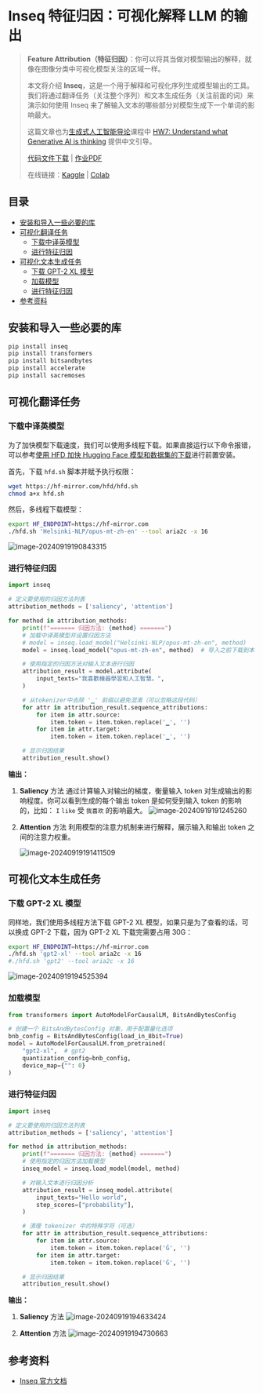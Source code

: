 # Inseq 特征归因：可视化解释 LLM 的输出

> **Feature Attribution（特征归因）**：你可以将其当做对模型输出的解释，就像在图像分类中可视化模型关注的区域一样。
>
> 本文将介绍 **Inseq**，这是一个用于解释和可视化序列生成模型输出的工具。我们将通过翻译任务（关注整个序列）和文本生成任务（关注前面的词）来演示如何使用 Inseq 来了解输入文本的哪些部分对模型生成下一个单词的影响最大。
>
> 这篇文章也为[生成式人工智能导论](https://speech.ee.ntu.edu.tw/~hylee/genai/2024-spring.php)课程中 [HW7: Understand what Generative AI is thinking](https://colab.research.google.com/drive/1Xnz0GHC0yWO2Do0aAYBCq9zL45lbiRjM?usp=sharing#scrollTo=UFOUfh2k1jFN) 提供中文引导。
>
> [代码文件下载](../Demos/10.%20Inseq：可视化解释%20LLM%20的输出.ipynb) | [作业PDF](../GenAI_PDF/HW7.pdf)
>
> 在线链接：[Kaggle](https://www.kaggle.com/code/aidemos/10-inseq-llm) | [Colab](https://colab.research.google.com/drive/1bWqGtRaG3aO7Vo149wIPHaz_XKnbJqlE?usp=sharing)

## 目录

- [安装和导入一些必要的库](#安装和导入一些必要的库)
- [可视化翻译任务](#可视化翻译任务)
  - [下载中译英模型](#下载中译英模型)
  - [进行特征归因](#进行特征归因)
- [可视化文本生成任务](#可视化文本生成任务)
  - [下载 GPT-2 XL 模型](#下载-gpt-2-xl-模型)
  - [加载模型](#加载模型)
  - [进行特征归因](#进行特征归因)
- [参考资料](#参考资料)

## 安装和导入一些必要的库

```bash
pip install inseq
pip install transformers
pip install bitsandbytes
pip install accelerate
pip install sacremoses
```

## 可视化翻译任务

### 下载中译英模型

为了加快模型下载速度，我们可以使用多线程下载。如果直接运行以下命令报错，可以参考[使用 HFD 加快 Hugging Face 模型和数据集的下载](../Guide/a.%20使用%20HFD%20加快%20Hugging%20Face%20模型和数据集的下载.md)进行前置安装。

首先，下载 `hfd.sh` 脚本并赋予执行权限：

```bash
wget https://hf-mirror.com/hfd/hfd.sh
chmod a+x hfd.sh
```

然后，多线程下载模型：

```bash
export HF_ENDPOINT=https://hf-mirror.com
./hfd.sh 'Helsinki-NLP/opus-mt-zh-en' --tool aria2c -x 16
```

![image-20240919190843315]( ./assets/image-20240919190843315.png)

### 进行特征归因

```python
import inseq

# 定义要使用的归因方法列表
attribution_methods = ['saliency', 'attention']

for method in attribution_methods:
    print(f"======= 归因方法: {method} =======")
    # 加载中译英模型并设置归因方法
    # model = inseq.load_model("Helsinki-NLP/opus-mt-zh-en", method)
    model = inseq.load_model("opus-mt-zh-en", method)  # 导入之前下载到本地的模型

    # 使用指定的归因方法对输入文本进行归因
    attribution_result = model.attribute(
        input_texts="我喜歡機器學習和人工智慧。",
    )

    # 从tokenizer中去除 '▁' 前缀以避免混淆（可以忽略这段代码）
    for attr in attribution_result.sequence_attributions:
        for item in attr.source:
            item.token = item.token.replace('▁', '')
        for item in attr.target:
            item.token = item.token.replace('▁', '')

    # 显示归因结果
    attribution_result.show()
```

**输出：**

1. **Saliency** 方法
   通过计算输入对输出的梯度，衡量输入 token 对生成输出的影响程度。你可以看到生成的每个输出 token 是如何受到输入 token 的影响的，比如： `I` `like` 受 `我喜欢` 的影响最大。
   ![image-20240919191245260]( ./assets/image-20240919191245260.png)

2. **Attention** 方法
   利用模型的注意力机制来进行解释，展示输入和输出 token 之间的注意力权重。

   ![image-20240919191411509]( ./assets/image-20240919191411509.png)

## 可视化文本生成任务

### 下载 GPT-2 XL 模型

同样地，我们使用多线程方法下载 GPT-2 XL 模型，如果只是为了查看的话，可以换成 GPT-2 下载，因为 GPT-2 XL 下载完需要占用 30G：

```bash
export HF_ENDPOINT=https://hf-mirror.com
./hfd.sh 'gpt2-xl' --tool aria2c -x 16
#./hfd.sh 'gpt2' --tool aria2c -x 16
```

![image-20240919194525394]( ./assets/image-20240919194525394.png)

### 加载模型

```python
from transformers import AutoModelForCausalLM, BitsAndBytesConfig

# 创建一个 BitsAndBytesConfig 对象，用于配置量化选项
bnb_config = BitsAndBytesConfig(load_in_8bit=True)
model = AutoModelForCausalLM.from_pretrained(
    "gpt2-xl",  # gpt2
    quantization_config=bnb_config,
    device_map={"": 0}
)
```

### 进行特征归因

```python
import inseq

# 定义要使用的归因方法列表
attribution_methods = ['saliency', 'attention']

for method in attribution_methods:
    print(f"======= 归因方法: {method} =======")
    # 使用指定的归因方法加载模型
    inseq_model = inseq.load_model(model, method)

    # 对输入文本进行归因分析
    attribution_result = inseq_model.attribute(
        input_texts="Hello world",
        step_scores=["probability"],
    )

    # 清理 tokenizer 中的特殊字符（可选）
    for attr in attribution_result.sequence_attributions:
        for item in attr.source:
            item.token = item.token.replace('Ġ', '')
        for item in attr.target:
            item.token = item.token.replace('Ġ', '')

    # 显示归因结果
    attribution_result.show()
```

**输出：**

1. **Saliency** 方法
   ![image-20240919194633424]( ./assets/image-20240919194633424.png)

2. **Attention** 方法
   ![image-20240919194730663]( ./assets/image-20240919194730663.png)

## 参考资料

- [Inseq 官方文档](https://inseq.readthedocs.io/)